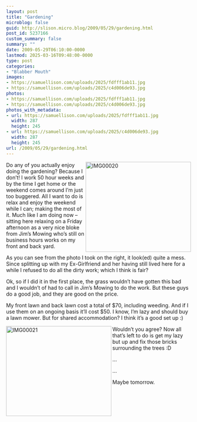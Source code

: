 ```yaml
---
layout: post
title: "Gardening"
microblog: false
guid: http://slison.micro.blog/2009/05/29/gardening.html
post_id: 5237166
custom_summary: false
summary: ""
date: 2009-05-29T06:10:00-0000
lastmod: 2025-03-16T09:48:00-0000
type: post
categories:
- "Blabber Mouth"
images:
- https://samuellison.com/uploads/2025/fdfff1ab11.jpg
- https://samuellison.com/uploads/2025/c4d006de93.jpg
photos:
- https://samuellison.com/uploads/2025/fdfff1ab11.jpg
- https://samuellison.com/uploads/2025/c4d006de93.jpg
photos_with_metadata:
- url: https://samuellison.com/uploads/2025/fdfff1ab11.jpg
  width: 287
  height: 245
- url: https://samuellison.com/uploads/2025/c4d006de93.jpg
  width: 287
  height: 245
url: /2009/05/29/gardening.html
---
```

<p><a href="http://www.flickr.com/photos/samlison/3575222592/"><img title="IMG00020" height="245" alt="IMG00020" src="https://samuellison.com/uploads/2025/fdfff1ab11.jpg" width="287" align="right" border="0"></a></p>  <p>Do any of you actually enjoy doing the gardening? Because I don’t! I work 50 hour weeks and by the time I get home or the weekend comes around I’m just too buggered. All I want to do is relax and enjoy the weekend while I can; making the most of it. Much like I am doing now – sitting here relaxing on a Friday afternoon as a very nice bloke from Jim’s Mowing who’s still on business hours works on my front and back yard.</p>  <p>As you can see from the photo I took on the right, it look(ed) quite a mess. Since splitting up with my Ex-Girlfriend and her having still lived here for a while I refused to do all the dirty work; which I think is fair?</p>  <p>Ok, so if I did it in the first place, the grass wouldn’t have gotten this bad and I wouldn’t of had to call in Jim’s Mowing to do the work. But these guys do a good job, and they are good on the price.</p>  <p>My front lawn and back lawn cost a total of $70, including weeding. And if I use them on an ongoing basis it’ll cost $50. I know, I’m lazy and should buy a lawn mower. But for shared accommodation? I think it’s a good set up :)</p>  <p><a href="http://www.flickr.com/photos/samlison/3575496574/"><img title="IMG00021" height="245" alt="IMG00021" src="https://samuellison.com/uploads/2025/c4d006de93.jpg" width="287" align="left" border="0"></a></p>  <p>Wouldn’t you agree? Now all that’s left to do is get my lazy but up and fix those bricks surrounding the trees :D</p>  <p>…</p>  <p>…</p>  <p>Maybe tomorrow.</p>  <div class="blogger-post-footer"><img width="1" height="1" src="" alt=""></div>
